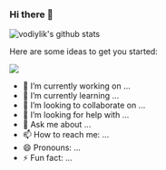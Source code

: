 ### Hi there 👋

![vodiylik's github stats](https://github-readme-stats.vercel.app/api?username=vodiylik&show_icons=true&theme=default)

Here are some ideas to get you started:

![](https://komarev.com/ghpvc/?username=vodiylik&color=blue)

- 🔭 I’m currently working on ...
- 🌱 I’m currently learning ...
- 👯 I’m looking to collaborate on ...
- 🤔 I’m looking for help with ...
- 💬 Ask me about ...
- 📫 How to reach me: ...
- 😄 Pronouns: ...
- ⚡ Fun fact: ...
